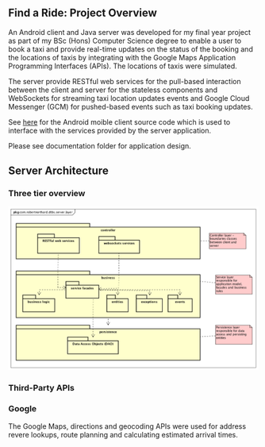 
## Find a Ride: Project Overview

An Android client and Java server was developed for my final year project as part of my BSc (Hons) Computer Science degree to enable a user to book a taxi and provide real-time updates on the status of the booking and the locations of taxis by integrating with the Google Maps Application Programming Interfaces (APIs). The locations of taxis were simulated.

The server provide RESTful web services for the pull-based interaction between the client and server for the stateless components and WebSockets for streaming taxi location updates events and Google Cloud Messenger (GCM) for pushed-based events such as taxi booking updates.

See [here](https://github.com/RobertNorthard/dtbs-android-client) for the Android moible client source code which is used to interface with the services provided by the server application.

Please see documentation folder for application design.

## Server Architecture

### Three tier overview

![GitHub Logo](/documentation/images/three-tier-architecture.png)

### Third-Party APIs

### Google

The Google Maps, directions and geocoding APIs were used for address revere lookups, route planning and calculating estimated arrival times.

